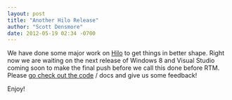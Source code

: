 ```yaml
---
layout: post
title: "Another Hilo Release"
author: "Scott Densmore"
date: 2012-05-19 02:34 -0700
---
```


We have done some major work on [Hilo](http://hilo.codeplex.com/) to get things in better shape. Right now we are waiting on the next release of Windows 8 and Visual Studio coming soon to make the final push before we call this done before RTM. Please [go check out the code](http://hilo.codeplex.com/SourceControl/changeset/changes/2dfbc61bb1ba) / docs and give us some feedback!

Enjoy!